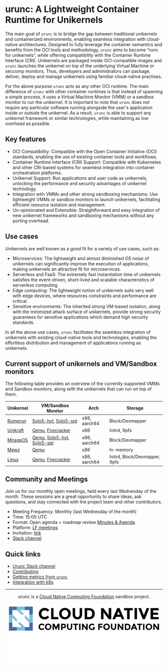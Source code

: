 # urunc: A Lightweight Container Runtime for Unikernels

The main goal of `urunc` is to bridge the gap between traditional unikernels and
containerized environments, enabling seamless integration with cloud-native
architectures. Designed to fully leverage the container semantics and benefits
from the OCI tools and methodology, `urunc` aims to become
“runc for unikernels”, while offering compatibility with the Container
Runtime Interface (CRI). Unikernels are packaged inside OCI-compatible images
and `urunc` launches the unikernel on top of the underlying Virtual Machine or
seccomp monitors. Thus, developers and administrators can package, deliver,
deploy and manage unikernels using familiar cloud-native practises.

For the above purpose `urunc` acts as any other OCI runtime. The main
difference of `urunc` with other container runtimes is that instead of
spawning a simple process, it uses a Virtual Machine Monitor (VMM) or a sandbox
monitor to run the unikernel. It is important to note that `urunc` does not
require any particular software running alongside the user's application inside
or outside the unikernel. As a result, `urunc` is able to support any unikernel
framework or similar technologies, while maintaining as low overhead as
possible.

## Key features

- OCI Compatibility: Compatible with the Open Container Initiative (OCI) standards, enabling the use of existing container tools and workflows.
- Container Runtime Interface (CRI) Support: Compatible with Kubernetes and other CRI-based systems for seamless integration into container orchestration platforms.
- Unikernel Support: Run applications and user code as unikernels, unlocking the performance and security advantages of unikernel technology.
- Integration with VMMs and other strong sandboxing mechanisms: Use lightweight VMMs or sandbox monitors to launch unikernels, facilitating efficient resource isolation and management.
- Un-opinionated and Extensible: Straightforward and easy integration of new unikernel frameworks and sandboxing mechanisms without any porting overhead.

## Use cases

Unikernels are well known as a good fit for a variety of use cases, such as:

- Microservices: The lightweight and almost diminished *OS noise* of unikernels
  can significantly improve the execution of applications, making unikernels an
  attractive fit for microservices.
- Serverless and FaaS: The extremely fast instantiation time of unikernels
  satisfies the event-driven, short-lived and scalable characteristics of
  serverless computing
- Edge computing: The lightweight notion of unikernels suits very well with edge
  devices, where resources constraints and performance are critical.
- Sensitive environments: The inherited strong VM-based isolation, along with
  the minimized attack surface of unikernels, provide strong security guarantees
  for sensitive applications which demand high security standards.

In all the above use cases, `urunc` facilitates the seamless integration of
unikernels with existing cloud-native tools and technologies, enabling the effortless
distribution and management of applications running as unikernels.

## Current support of unikernels and VM/Sandbox monitors

The following table provides an overview of the currently supported VMMs and
Sandbox monitors, along with the unikernels that can run on top of them.


| Unikernel                               | VM/Sandbox Monitor   | Arch         | Storage    |
|---------------------------------------- |--------------------- |------------- |----------- |
| [Rumprun](./unikernel-support#rumprun)  | [Solo5-hvt](./hypervisor-support#solo5-hvt), [Solo5-spt](./hypervisor-support#solo5-spt) | x86, aarch64  | Block/Devmapper  |
| [Unikraft](./unikernel-support#unikraft)| [Qemu](./hypervisor-support#qemu), [Firecracker](./hypervisor-support#aws-firecracker) | x86          | Initrd, 9pfs |
| [MirageOS](./unikernel-support#mirage)| [Qemu](./hypervisor-support#qemu), [Solo5-hvt](./hypervisor-support#solo5-hvt), [Solo5-spt](./hypervisor-support#solo5-spt) | x86, aarch64          | Block/Devmapper |
| [Mewz](./unikernel-support#mewz)| [Qemu](./hypervisor-support#qemu) | x86 | In-memory |
| [Linux](./unikernel-support#linux)| [Qemu](./hypervisor-support#qemu), [Firecracker](./hypervisor-support#aws-firecracker) | x86, aarch64 | Initrd, Block/Devmapper, 9pfs |

<!-- ## urunc and the CNCF -->

## Community and Meetings

Join us for our monthly open meetings, held every last Wednesday of the month.
These sessions are a great opportunity to share ideas, ask questions, and stay
connected with the project team and other contributors.

- Meeting Frequency: Monthly (last Wednesday of the month)
- Time: 15:00 UTC
- Format: Open agenda + roadmap review [Minutes & Agenda](https://docs.google.com/document/d/1hyFtbIqN__O4epiot-avn5LPDXwOsAX_qAQc2cjhgTE)
- Platform: [LF meetings](https://zoom-lfx.platform.linuxfoundation.org/meeting/91431746302?password=92a8b698-8d9d-43d3-9037-450804362208)
- Invitation: [link](https://zoom-lfx.platform.linuxfoundation.org/meeting/91431746302?password=92a8b698-8d9d-43d3-9037-450804362208&invite=true)
- [Slack channel](https://cloud-native.slack.com/archives/C08V201G35J)

## Quick links

- [Urunc Slack channel](https://cloud-native.slack.com/archives/C08V201G35J)
- [Contributing](developer-guide/contribute/)
- [Getting metrics from `urunc`](developer-guide/timestamps)
- [Integration with k8s](tutorials/How-to-urunc-on-k8s/)

<hr>

<p align="center">
urunc is a <a href="https://cncf.io">Cloud Native Computing Foundation</a> sandbox project.
</p>

<p align="center">
<img src="assets/images/cncf-color.svg#only-light" width="500px"/> 
<img src="assets/images/cncf-white.svg#only-dark" width="500px"/>
</p>
